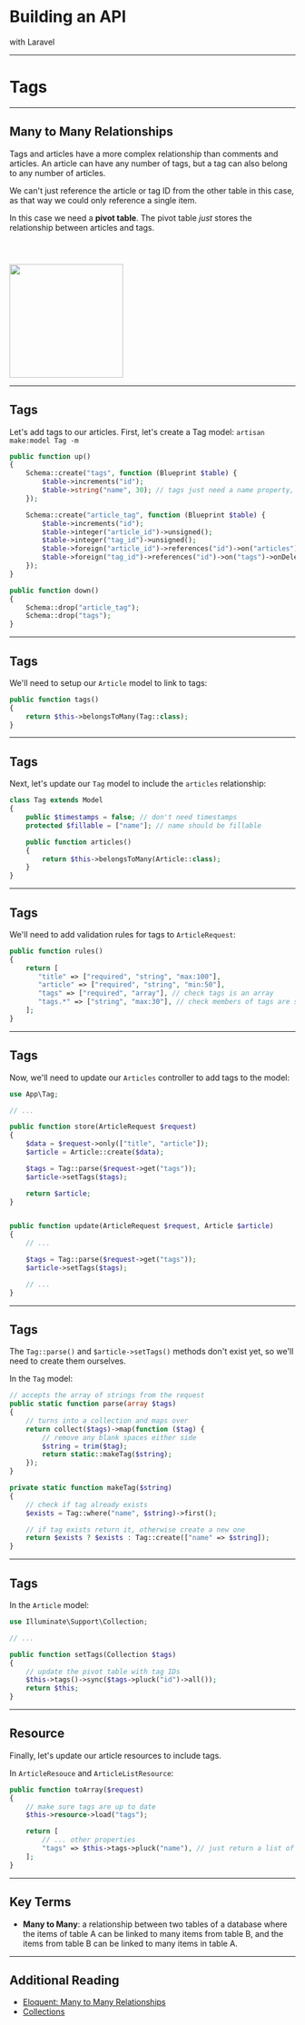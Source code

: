 # Building an API

with Laravel

---

# Tags

---

## Many to Many Relationships

Tags and articles have a more complex relationship than comments and articles. An article can have any number of tags, but a tag can also belong to any number of articles.

We can't just reference the article or tag ID from the other table in this case, as that way we could only reference a single item.

In this case we need a **pivot table**. The pivot table *just* stores the relationship between articles and tags.

<img src="img/pivot.png" style="height: 200px; margin-top: 3em;">

---

## Tags

Let's add tags to our articles. First, let's create a Tag model: `artisan make:model Tag -m`

```php
public function up()
{
    Schema::create("tags", function (Blueprint $table) {
        $table->increments("id");
        $table->string("name", 30); // tags just need a name property, don't need timestamps
    });

    Schema::create("article_tag", function (Blueprint $table) {
        $table->increments("id");
        $table->integer("article_id")->unsigned();
        $table->integer("tag_id")->unsigned();
        $table->foreign("article_id")->references("id")->on("articles")->onDelete("cascade");
        $table->foreign("tag_id")->references("id")->on("tags")->onDelete("cascade");
    });
}

public function down()
{
    Schema::drop("article_tag");
    Schema::drop("tags");
}
```

---


## Tags

We'll need to setup our `Article` model to link to tags:

```php
public function tags()
{
    return $this->belongsToMany(Tag::class);
}
```

---

## Tags

Next, let's update our `Tag` model to include the `articles` relationship:

```php
class Tag extends Model
{
    public $timestamps = false; // don't need timestamps
    protected $fillable = ["name"]; // name should be fillable

    public function articles()
    {
        return $this->belongsToMany(Article::class);
    }
}
```

---

## Tags

We'll need to add validation rules for tags to `ArticleRequest`:

```php
public function rules()
{
    return [
       "title" => ["required", "string", "max:100"],
       "article" => ["required", "string", "min:50"],
       "tags" => ["required", "array"], // check tags is an array
       "tags.*" => ["string", "max:30"], // check members of tags are strings
    ];
}
```

---

## Tags

Now, we'll need to update our `Articles` controller to add tags to the model:

```php
use App\Tag;

// ...

public function store(ArticleRequest $request)
{
    $data = $request->only(["title", "article"]);
    $article = Article::create($data);

    $tags = Tag::parse($request->get("tags"));
    $article->setTags($tags);

    return $article;
}


public function update(ArticleRequest $request, Article $article)
{
    // ...

    $tags = Tag::parse($request->get("tags"));
    $article->setTags($tags);

    // ...
}
```

---

## Tags

The `Tag::parse()` and `$article->setTags()` methods don't exist yet, so we'll need to create them ourselves.

In the `Tag` model:

```php
// accepts the array of strings from the request
public static function parse(array $tags)
{
    // turns into a collection and maps over
    return collect($tags)->map(function ($tag) {
        // remove any blank spaces either side
        $string = trim($tag);
        return static::makeTag($string);
    });
}

private static function makeTag($string)
{
    // check if tag already exists
    $exists = Tag::where("name", $string)->first();

    // if tag exists return it, otherwise create a new one
    return $exists ? $exists : Tag::create(["name" => $string]);
}
```

---

## Tags


In the `Article` model:

```php
use Illuminate\Support\Collection;

// ...

public function setTags(Collection $tags)
{
    // update the pivot table with tag IDs
    $this->tags()->sync($tags->pluck("id")->all());
    return $this;
}
```

---

## Resource

Finally, let's update our article resources to include tags.

In `ArticleResouce` and `ArticleListResource`:

```php
public function toArray($request)
{
    // make sure tags are up to date
    $this->resource->load("tags");

    return [
        // ... other properties
        "tags" => $this->tags->pluck("name"), // just return a list of tag names
    ];
}
```

---

## Key Terms

- **Many to Many**: a relationship between two tables of a database where the items of table A can be linked to many items from table B, and the items from table B can be linked to many items in table A.

---

## Additional Reading

- [Eloquent: Many to Many Relationships](http://laravel.com/docs/5.6/eloquent-relationships#many-to-many)
- [Collections](https://laravel.com/docs/5.6/collections)
